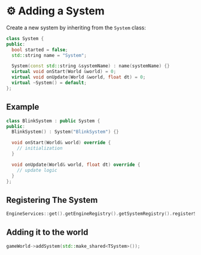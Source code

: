 # ⚙️ Adding a System

Create a new system by inheriting from the `System` class:

```cpp
class System {
public:
  bool started = false;
  std::string name = "System";

  System(const std::string &systemName) : name(systemName) {}
  virtual void onStart(World &world) = 0;
  virtual void onUpdate(World &world, float dt) = 0;
  virtual ~System() = default;
};
```
## Example

```cpp
class BlinkSystem : public System {
public:
  BlinkSystem() : System("BlinkSystem") {}

  void onStart(World& world) override {
    // initialization
  }

  void onUpdate(World& world, float dt) override {
    // update logic
  }
};
```

## Registering The System
```cpp
EngineServices::get().getEngineRegistry().getSystemRegistry().registerSystem<TSystem>(name);
```
## Adding it to the world
```cpp
gameWorld->addSystem(std::make_shared<TSystem>());
```
